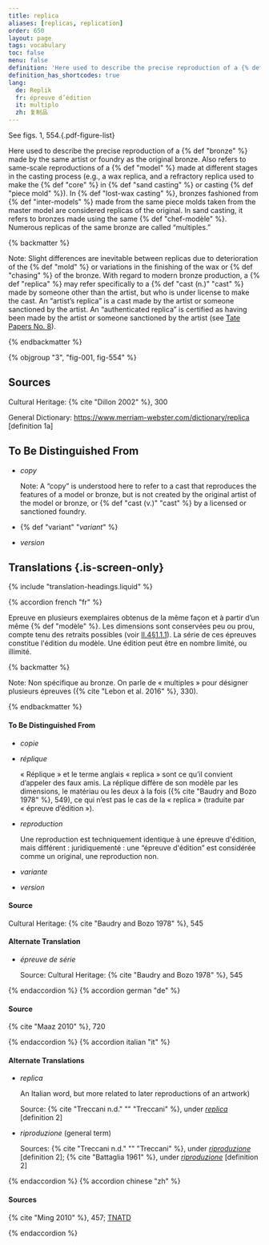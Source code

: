 ```yaml
---
title: replica
aliases: [replicas, replication]
order: 650
layout: page
tags: vocabulary
toc: false
menu: false
definition: 'Here used to describe the precise reproduction of a {% def "bronze" %} made by the same artist or foundry as the original bronze. Also refers to same-scale reproductions of a {% def "model" %} made at different stages in the casting process (e.g., a wax replica, and a refractory replica used to make the {% def "core" %} in {% def "sand casting" %} or casting {% def "piece mold" %}). In {% def "lost-wax casting" %}, bronzes fashioned from {% def "inter-models" %} made from the same piece molds taken from the master model are considered replicas of the original. In sand casting, it refers to bronzes made using the same {% def "chef-modèle" %}. Numerous replicas of the same bronze are called “multiples.”'
definition_has_shortcodes: true
lang:
  de: Replik
  fr: épreuve d’édition
  it: multiplo
  zh: 复制品
---
```


See figs. 1, 554.{.pdf-figure-list}

Here used to describe the precise reproduction of a {% def "bronze" %} made by the same artist or foundry as the original bronze. Also refers to same-scale reproductions of a {% def "model" %} made at different stages in the casting process (e.g., a wax replica, and a refractory replica used to make the {% def "core" %} in {% def "sand casting" %} or casting {% def "piece mold" %}). In {% def "lost-wax casting" %}, bronzes fashioned from {% def "inter-models" %} made from the same piece molds taken from the master model are considered replicas of the original. In sand casting, it refers to bronzes made using the same {% def "chef-modèle" %}. Numerous replicas of the same bronze are called “multiples.”

{% backmatter %}

Note: Slight differences are inevitable between replicas due to deterioration of the {% def "mold" %} or variations in the finishing of the wax or {% def "chasing" %} of the bronze. With regard to modern bronze production, a {% def "replica" %} may refer specifically to a {% def "cast (n.)" "cast" %} made by someone other than the artist, but who is under license to make the cast. An “artist’s replica” is a cast made by the artist or someone sanctioned by the artist. An “authenticated replica” is certified as having been made by the artist or someone sanctioned by the artist (see [Tate Papers No. 8](https://www.tate.org.uk/research/tate-papers/08/terminology-for-further-expansion)).

{% endbackmatter %}

{% objgroup "3", "fig-001, fig-554" %}

## Sources

Cultural Heritage: {% cite "Dillon 2002" %}, 300

General Dictionary: <https://www.merriam-webster.com/dictionary/replica> [definition 1a]

## To Be Distinguished From

- *copy*

    Note: A “copy” is understood here to refer to a cast that reproduces the features of a model or bronze, but is not created by the original artist of the model or bronze, or {% def "cast (v.)" "cast" %} by a licensed or sanctioned foundry.

- {% def "variant" "*variant*" %}

- *version*

## Translations {.is-screen-only}

<div class="accordion">
{% include "translation-headings.liquid" %}

{% accordion french "fr" %}

Epreuve en plusieurs exemplaires obtenus de la même façon et à partir d’un même {% def "modèle" %}. Les dimensions sont conservées peu ou prou, compte tenu des retraits possibles (voir [II.4§1.1.1](/vol-2/4/#s1-1-1)). La série de ces épreuves constitue l'édition du modèle. Une édition peut être en nombre limité, ou illimité.

{% backmatter %}

Note: Non spécifique au bronze. On parle de « multiples » pour désigner plusieurs épreuves ({% cite "Lebon et al. 2016" %}, 330).

{% endbackmatter %}

#### To Be Distinguished From

- *copie*

- *réplique*

    « Réplique » et le terme anglais « replica » sont ce qu’il convient d’appeler des faux amis. La réplique diffère de son modèle par les dimensions, le matériau ou les deux à la fois ({% cite "Baudry and Bozo 1978" %}, 549), ce qui n’est pas le cas de la « replica » (traduite par « épreuve d’édition »).

- *reproduction*

    Une reproduction est techniquement identique à une épreuve d'édition, mais différent : juridiquementé : une “épreuve d'édition” est considérée comme un original, une reproduction non.

- *variante*

- *version*

#### Source

Cultural Heritage: {% cite "Baudry and Bozo 1978" %}, 545

#### Alternate Translation

- *épreuve de série*

    Source: Cultural Heritage: {% cite "Baudry and Bozo 1978" %}, 545

{% endaccordion %}
{% accordion german "de" %}

#### Source

{% cite "Maaz 2010" %}, 720

{% endaccordion %}
{% accordion italian "it" %}

#### Alternate Translations

- *replica*

    An Italian word, but more related to later reproductions of an artwork) 
    
    Source: {% cite "Treccani n.d." "" "Treccani" %}, under [*replica*](https://www.treccani.it/vocabolario/replica/) [definition 2]

- *riproduzione* (general term)

    Sources: {% cite "Treccani n.d." "" "Treccani" %}, under [*riproduzione*](http://www.treccani.it/vocabolario/riproduzione) [definition 2]; {% cite "Battaglia 1961" %}, under [*riproduzione*](http://www.gdli.it/pdf_viewer/Scripts/pdf.js/web/viewer.asp?file=/PDF/GDLI16/GDLI_16_ocr_726.pdf&parola=riproduzione) [definition 2]

{% endaccordion %}
{% accordion chinese "zh" %}

#### Sources

{% cite "Ming 2010" %}, 457; [TNATD](https://terms.naer.edu.tw/detail/625076/?index=1)

{% endaccordion %}

</div>
